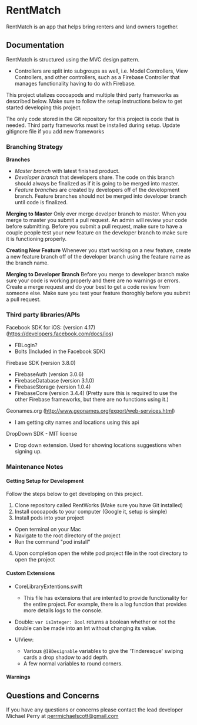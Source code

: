 # RentMatch

RentMatch is an app that helps bring renters and land owners together.

## Documentation

RentMatch is structured using the MVC design pattern.
  - Controllers are split into subgroups as well, i.e. Model Controllers, View Controllers, and other controllers, such as a Firebase Controller that manages functionality having to do with Firebase.

This project utalizes cocoapods and multiple third party frameworks as described below. Make sure to follow the setup instructions below to get started developing this project.

The only code stored in the Git repository for this project is code that is needed. Third party frameworks must be installed during setup. Update gitignore file if you add new frameworks

### Branching Strategy
**Branches**
- *Master branch* with latest finished product.
- *Developer branch* that developers share. The code on this branch should always be finalized as if it is going to be merged into master.
- *Feature branches* are created by developers off of the development branch. Feature branches should not be merged into developer branch until code is finalized. 

**Merging to Master**
Only ever merge develper branch to master. When you merge to master you submit a pull request. An admin will review your code before submitting. Before you submit a pull request, make sure to have a couple people test your new feature on the developer branch to make sure it is functioning properly.

**Creating New Feature**
Whenever you start working on a new feature, create a new feature branch off of the developer branch using the feature name as the branch name.

**Merging to Developer Branch**
Before you merge to developer branch make sure your code is working properly and there are no warnings or errors. Create a merge request and do your best to get a code review from someone else. Make sure you test your feature thoroghly before you submit a pull request.

### Third party libraries/APIs

Facebook SDK for iOS: (version 4.17) (https://developers.facebook.com/docs/ios)
  - FBLogin?
  - Bolts (Included in the Facebook SDK)

Firebase SDK (version 3.8.0)
  - FirebaseAuth (version 3.0.6)
  - FirebaseDatabase (version 3.1.0)
  - FirebaseStorage (version 1.0.4)
  - FirebaseCore (version 3.4.4) (Pretty sure this is required to use the other Firebase frameworks, but there are no functions using it.)

Geonames.org (http://www.geonames.org/export/web-services.html)
  - I am getting city names and locations using this api

DropDown SDK - MIT license
  - Drop down extension. Used for showing locations suggestions when signing up. 

### Maintenance Notes

#### Getting Setup for Development
Follow the steps below to get developing on this project.

1. Clone repository called RentWorks (Make sure you have Git installed)
2. Install cocoapods to your computer (Google it, setup is simple)
3. Install pods into your project
- Open terminal on your Mac
- Navigate to the root directory of the project
- Run the command "pod install"
4. Upon completion open the white pod project file in the root directory to open the project

#### Custom Extensions

  - CoreLibraryExtentions.swift
    - This file has extensions that are intented to provide functionality for the entire project. For example, there is a log function that provides more details logs to the console. 

  - Double: `var isInteger: Bool` returns a boolean whether or not the double can be made into an Int without changing its value.

  - UIView:
      - Various `@IBDesignable` variables to give the 'Tinderesque' swiping cards a drop shadow to add depth.
      - A few normal variables to round corners.

#### Warnings

## Questions and Concerns
If you have any questions or concerns please contact the lead developer Michael Perry at perrmichaelscott@gmail.com
